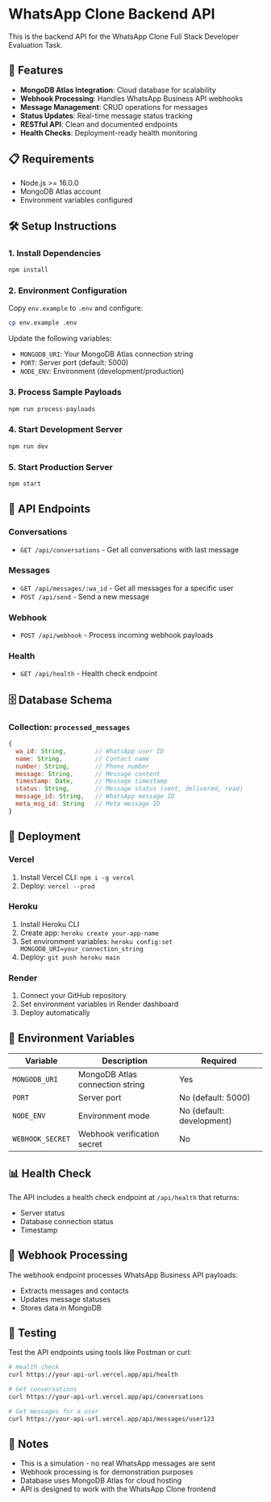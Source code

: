 # WhatsApp Clone Backend API

This is the backend API for the WhatsApp Clone Full Stack Developer Evaluation Task.

## 🚀 Features

- **MongoDB Atlas Integration**: Cloud database for scalability
- **Webhook Processing**: Handles WhatsApp Business API webhooks
- **Message Management**: CRUD operations for messages
- **Status Updates**: Real-time message status tracking
- **RESTful API**: Clean and documented endpoints
- **Health Checks**: Deployment-ready health monitoring

## 📋 Requirements

- Node.js >= 16.0.0
- MongoDB Atlas account
- Environment variables configured

## 🛠️ Setup Instructions

### 1. Install Dependencies
```bash
npm install
```

### 2. Environment Configuration
Copy `env.example` to `.env` and configure:
```bash
cp env.example .env
```

Update the following variables:
- `MONGODB_URI`: Your MongoDB Atlas connection string
- `PORT`: Server port (default: 5000)
- `NODE_ENV`: Environment (development/production)

### 3. Process Sample Payloads
```bash
npm run process-payloads
```

### 4. Start Development Server
```bash
npm run dev
```

### 5. Start Production Server
```bash
npm start
```

## 📡 API Endpoints

### Conversations
- `GET /api/conversations` - Get all conversations with last message

### Messages
- `GET /api/messages/:wa_id` - Get all messages for a specific user
- `POST /api/send` - Send a new message

### Webhook
- `POST /api/webhook` - Process incoming webhook payloads

### Health
- `GET /api/health` - Health check endpoint

## 🗄️ Database Schema

### Collection: `processed_messages`

```javascript
{
  wa_id: String,        // WhatsApp user ID
  name: String,         // Contact name
  number: String,       // Phone number
  message: String,      // Message content
  timestamp: Date,      // Message timestamp
  status: String,       // Message status (sent, delivered, read)
  message_id: String,   // WhatsApp message ID
  meta_msg_id: String   // Meta message ID
}
```

## 🚀 Deployment

### Vercel
1. Install Vercel CLI: `npm i -g vercel`
2. Deploy: `vercel --prod`

### Heroku
1. Install Heroku CLI
2. Create app: `heroku create your-app-name`
3. Set environment variables: `heroku config:set MONGODB_URI=your_connection_string`
4. Deploy: `git push heroku main`

### Render
1. Connect your GitHub repository
2. Set environment variables in Render dashboard
3. Deploy automatically

## 🔧 Environment Variables

| Variable | Description | Required |
|----------|-------------|----------|
| `MONGODB_URI` | MongoDB Atlas connection string | Yes |
| `PORT` | Server port | No (default: 5000) |
| `NODE_ENV` | Environment mode | No (default: development) |
| `WEBHOOK_SECRET` | Webhook verification secret | No |

## 📊 Health Check

The API includes a health check endpoint at `/api/health` that returns:
- Server status
- Database connection status
- Timestamp

## 🔄 Webhook Processing

The webhook endpoint processes WhatsApp Business API payloads:
- Extracts messages and contacts
- Updates message statuses
- Stores data in MongoDB

## 🧪 Testing

Test the API endpoints using tools like Postman or curl:

```bash
# Health check
curl https://your-api-url.vercel.app/api/health

# Get conversations
curl https://your-api-url.vercel.app/api/conversations

# Get messages for a user
curl https://your-api-url.vercel.app/api/messages/user123
```

## 📝 Notes

- This is a simulation - no real WhatsApp messages are sent
- Webhook processing is for demonstration purposes
- Database uses MongoDB Atlas for cloud hosting
- API is designed to work with the WhatsApp Clone frontend 